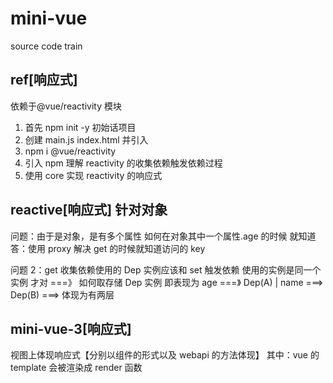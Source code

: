 # mini-vue

source code train

## ref[响应式]

依赖于@vue/reactivity 模块

1. 首先 npm init -y 初始话项目
2. 创建 main.js index.html 并引入
3. npm i @vue/reactivity
4. 引入 npm 理解 reactivity 的收集依赖触发依赖过程
5. 使用 core 实现 reactivity 的响应式

## reactive[响应式] 针对对象

问题：由于是对象，是有多个属性 如何在对象其中一个属性.age 的时候 就知道
答：使用 proxy 解决 get 的时候就知道访问的 key

问题 2：get 收集依赖使用的 Dep 实例应该和 set 触发依赖 使用的实例是同一个实例 才对 ===》 如何取存储 Dep 实例
即表现为 age ===》 Dep(A) | name ===> Dep(B) ===> 体现为有两层

## mini-vue-3[响应式]

视图上体现响应式【分别以组件的形式以及 webapi 的方法体现】
其中：vue 的 template 会被渲染成 render 函数
